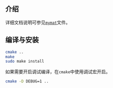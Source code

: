 ## 介绍

详细文档说明可参见[`mymat`](./doc/mymat.md)文件。

## 编译与安装

```sh
cmake ..
make
sudo make install
```

如果需要开启调试编译，在`cmake`中使用调试宏开启。

```sh
cmake -D DEBUG=1 ..
```

